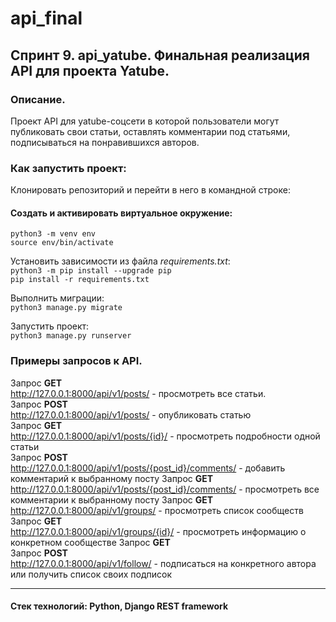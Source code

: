 # api_final

## Спринт 9. api_yatube. Финальная реализация API для проекта **Yatube**.

### Описание.
Проект API для yatube-соцсети в которой пользователи могут публиковать свои
статьи, оставлять комментарии под статьями, подписываться на понравившихся 
авторов.

### Как запустить проект:  
Клонировать репозиторий и перейти в него в командной строке:

#### Cоздать и активировать виртуальное окружение:  
 `python3 -m venv env`  
 `source env/bin/activate`
 
 Установить зависимости из файла *requirements.txt*:  
`python3 -m pip install --upgrade pip`  
`pip install -r requirements.txt`

Выполнить миграции:  
`python3 manage.py migrate`

Запустить проект:  
`python3 manage.py runserver`

### Примеры запросов к API.
Запрос **GET**  
http://127.0.0.1:8000/api/v1/posts/ - просмотреть все статьи.  
Запрос **POST**  
http://127.0.0.1:8000/api/v1/posts/ - опубликовать статью  
Запрос **GET**  
http://127.0.0.1:8000/api/v1/posts/{id}/ - просмотреть подробности одной статьи  
Запрос **POST**  
http://127.0.0.1:8000/api/v1/posts/{post_id}/comments/ - добавить  
комментарий к выбранному посту
Запрос **GET**  
http://127.0.0.1:8000/api/v1/posts/{post_id}/comments/ - просмотреть все 
комментарии к выбранному посту
Запрос **GET**  
http://127.0.0.1:8000/api/v1/groups/ - просмотреть список сообществ
Запрос **GET**  
http://127.0.0.1:8000/api/v1/groups/{id}/ - просмотреть информацию о конкретном
 сообществе
Запрос **GET**  
Запрос **POST**  
http://127.0.0.1:8000/api/v1/follow/ - подписаться на конкретного автора или 
получить список своих подписок

---
#### Стек технологий: Python, Django REST framework
